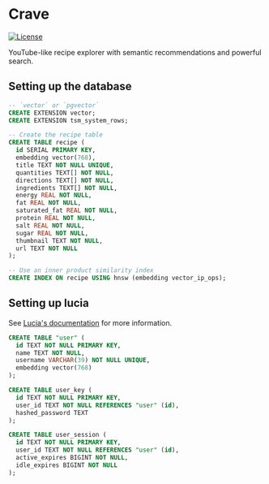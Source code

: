 # Crave

[![License](https://img.shields.io/github/license/matteopolak/crave.svg)](https://github.com/matteopolak/crave/blob/main/LICENSE)

YouTube-like recipe explorer with semantic recommendations and powerful search.

## Setting up the database

```sql
-- `vector` or `pgvector`
CREATE EXTENSION vector;
CREATE EXTENSION tsm_system_rows; 

-- Create the recipe table
CREATE TABLE recipe (
  id SERIAL PRIMARY KEY,
  embedding vector(768),
  title TEXT NOT NULL UNIQUE,
  quantities TEXT[] NOT NULL,
  directions TEXT[] NOT NULL,
  ingredients TEXT[] NOT NULL,
  energy REAL NOT NULL,
  fat REAL NOT NULL,
  saturated_fat REAL NOT NULL,
  protein REAL NOT NULL,
  salt REAL NOT NULL,
  sugar REAL NOT NULL,
  thumbnail TEXT NOT NULL,
  url TEXT NOT NULL
);

-- Use an inner product similarity index
CREATE INDEX ON recipe USING hnsw (embedding vector_ip_ops);
```

## Setting up lucia

See [Lucia's documentation](https://lucia-auth.com/database-adapters/pg/) for more information.

```sql
CREATE TABLE "user" (
  id TEXT NOT NULL PRIMARY KEY,
  name TEXT NOT NULL,
  username VARCHAR(39) NOT NULL UNIQUE,
  embedding vector(768)
);

CREATE TABLE user_key (
  id TEXT NOT NULL PRIMARY KEY,
  user_id TEXT NOT NULL REFERENCES "user" (id),
  hashed_password TEXT
);

CREATE TABLE user_session (
  id TEXT NOT NULL PRIMARY KEY,
  user_id TEXT NOT NULL REFERENCES "user" (id),
  active_expires BIGINT NOT NULL,
  idle_expires BIGINT NOT NULL
);
```
